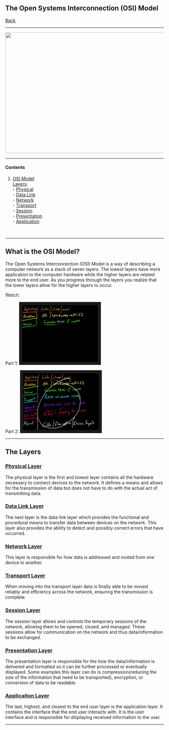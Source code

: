 ## The Open Systems Interconnection (OSI) Model

[Back](README.md)

---

<p align="center"><img src="https://images.idgesg.net/images/article/2017/12/osimodel-100743439-large.jpg" height="384" width="512"></p>

---

#### Contents

1. [OSI Model](#osi)
    <br> [Layers](#layers):
    <br>- [Physical](#physical)
    <br>- [Data Link](#data)
    <br>- [Network](#network)
    <br>- [Transport](#transport)
    <br>- [Session](#session)
    <br>- [Presentation](#presentation)
    <br>- [Application](#application)

<br>

---

## <a name="osi"> What is the OSI Model?
The Open Systems Interconnection (OSI) Model is a way of describing a computer network as a stack of seven layers. The lowest layers have more application to the computer hardware while the higher layers are related more to the end user. As you progress through the layers you realize that the lower layers allow for the higher layers to occur.

Watch:

Part 1: <a href="https://www.youtube.com/watch?v=CG8O_CVbosE&index=16&list=PL6gx4Cwl9DGBpuvPW0aHa7mKdn_k9SPKO"><img src="youtube5.jpg" alt="What is a Computer Network?" width="240" height="180" border="10" /></a>

Part 2: <a href="https://www.youtube.com/watch?v=4203P7ahWI8&list=PL6gx4Cwl9DGBpuvPW0aHa7mKdn_k9SPKO&index=17"><img src="youtube4.jpg" alt="What is a Computer Network?" width="240" height="180" border="10" /></a>

---

## <a name="layers"> The Layers

### <a name="physical"> [Physical Layer](https://en.wikipedia.org/wiki/Physical_layer)
The physical layer is the first and lowest layer contains all the hardware necessary to connect devices to the network. It defines a means and allows for the transmission of data but does not have to do with the actual act of transmitting data.

### <a name="data"> [Data Link Layer](https://en.wikipedia.org/wiki/Data_link_layer)
The next layer is the data link layer which provides the functional and procedural means to transfer data between devices on the network. This layer also provides the ability to detect and possibly correct errors that have occurred.

### <a name="network"> [Network Layer](https://en.wikipedia.org/wiki/Network_layer)
This layer is responsible for how data is addressed and routed from one device to another.

### <a name="transport"> [Transport Layer](https://en.wikipedia.org/wiki/Transport_layer)
When moving into the transport layer data is finally able to be moved reliably and efficiency across the network, ensuring the transmission is complete.

### <a name="session"> [Session Layer](https://en.wikipedia.org/wiki/Session_layer)
The session layer allows and controls the temporary sessions of the network, allowing them to be opened, closed, and managed. These sessions allow for communication on the network and thus data/information to be exchanged.

### <a name="presentation"> [Presentation Layer](https://en.wikipedia.org/wiki/Presentation_layer)
The presentation layer is responsible for the how the data/information is delivered and formatted so it can be further processed or eventually displayed. Some examples this layer can do is compression(reducing the size of the information that need to be transported), encryption, or conversion of data to be readable.

### <a name="application"> [Applicaiton Layer](https://en.wikipedia.org/wiki/Application_layer)
The last, highest, and closest to the end user layer is the application layer. It contains the interface that the end user interacts with. It is the user interface and is responsible for displaying received information to the user.

---
